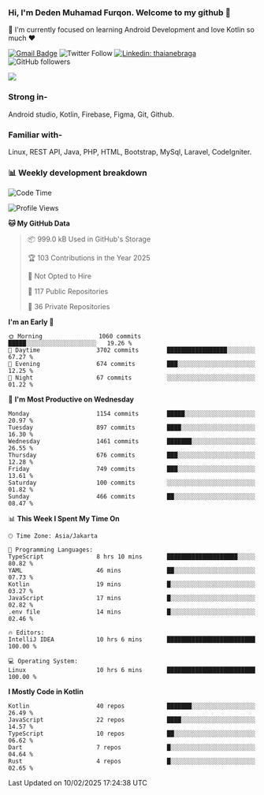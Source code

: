 ### Hi, I'm Deden Muhamad Furqon. Welcome to my github 👋

<!--
**furqoncreative/furqoncreative** is a ✨ _special_ ✨ repository because its `README.md` (this file) appears on your GitHub profile.

Here are some ideas to get you started:

- 🔭 I’m currently working on ...
- 👯 I’m looking to collaborate on ...
- 🤔 I’m looking for help with ...
- 💬 Ask me about ...
- 📫 How to reach me: ...
- 😄 Pronouns: ...
- ⚡ Fun fact: ...
-->

  🌱 I'm currently focused on learning Android Development and love Kotlin so much ❤ 

[![Gmail Badge](https://img.shields.io/badge/-furqoncreative24@gmail.com-c14438?style=flat-square&logo=Gmail&logoColor=white&link=mailto:furqoncreative24@gmail.com)](mailto:furqoncreative24@gmail.com)
![Twitter Follow](https://img.shields.io/twitter/follow/furqoncreative?label=Follow)
[![Linkedin: thaianebraga](https://img.shields.io/badge/-Deden_Muhamad_Furqon-blue?style=flat-square&logo=Linkedin&logoColor=white&link=https://www.linkedin.com/in/anmol-p-singh/)](https://www.linkedin.com/in/furqoncreative/)
![GitHub followers](https://img.shields.io/github/followers/furqoncreative?label=Follow&style=social)

<img src="https://github-readme-stats.sera5-dev.vercel.app/api?username=furqoncreative&hide=stars&show_icons=true&count_private=true&include_all_commits=true&title_color=#008080&icon_color=#008080&hide_border=true" width="">

### Strong in-

Android studio, Kotlin, Firebase, Figma, Git, Github.

### Familiar with-
Linux, REST API, Java, PHP, HTML, Bootstrap, MySql, Laravel, CodeIgniter.

### 📊 Weekly development breakdown

<!--START_SECTION:waka-->
![Code Time](http://img.shields.io/badge/Code%20Time-2%2C772%20hrs%2050%20mins-blue)

![Profile Views](http://img.shields.io/badge/Profile%20Views-0-blue)

**🐱 My GitHub Data** 

> 📦 999.0 kB Used in GitHub's Storage 
 > 
> 🏆 103 Contributions in the Year 2025
 > 
> 🚫 Not Opted to Hire
 > 
> 📜 117 Public Repositories 
 > 
> 🔑 36 Private Repositories 
 > 
**I'm an Early 🐤** 

```text
🌞 Morning                1060 commits        █████░░░░░░░░░░░░░░░░░░░░   19.26 % 
🌆 Daytime                3702 commits        █████████████████░░░░░░░░   67.27 % 
🌃 Evening                674 commits         ███░░░░░░░░░░░░░░░░░░░░░░   12.25 % 
🌙 Night                  67 commits          ░░░░░░░░░░░░░░░░░░░░░░░░░   01.22 % 
```
📅 **I'm Most Productive on Wednesday** 

```text
Monday                   1154 commits        █████░░░░░░░░░░░░░░░░░░░░   20.97 % 
Tuesday                  897 commits         ████░░░░░░░░░░░░░░░░░░░░░   16.30 % 
Wednesday                1461 commits        ███████░░░░░░░░░░░░░░░░░░   26.55 % 
Thursday                 676 commits         ███░░░░░░░░░░░░░░░░░░░░░░   12.28 % 
Friday                   749 commits         ███░░░░░░░░░░░░░░░░░░░░░░   13.61 % 
Saturday                 100 commits         ░░░░░░░░░░░░░░░░░░░░░░░░░   01.82 % 
Sunday                   466 commits         ██░░░░░░░░░░░░░░░░░░░░░░░   08.47 % 
```


📊 **This Week I Spent My Time On** 

```text
🕑︎ Time Zone: Asia/Jakarta

💬 Programming Languages: 
TypeScript               8 hrs 10 mins       ████████████████████░░░░░   80.82 % 
YAML                     46 mins             ██░░░░░░░░░░░░░░░░░░░░░░░   07.73 % 
Kotlin                   19 mins             █░░░░░░░░░░░░░░░░░░░░░░░░   03.27 % 
JavaScript               17 mins             █░░░░░░░░░░░░░░░░░░░░░░░░   02.82 % 
.env file                14 mins             █░░░░░░░░░░░░░░░░░░░░░░░░   02.46 % 

🔥 Editors: 
IntelliJ IDEA            10 hrs 6 mins       █████████████████████████   100.00 % 

💻 Operating System: 
Linux                    10 hrs 6 mins       █████████████████████████   100.00 % 
```

**I Mostly Code in Kotlin** 

```text
Kotlin                   40 repos            ███████░░░░░░░░░░░░░░░░░░   26.49 % 
JavaScript               22 repos            ████░░░░░░░░░░░░░░░░░░░░░   14.57 % 
TypeScript               10 repos            ██░░░░░░░░░░░░░░░░░░░░░░░   06.62 % 
Dart                     7 repos             █░░░░░░░░░░░░░░░░░░░░░░░░   04.64 % 
Rust                     4 repos             █░░░░░░░░░░░░░░░░░░░░░░░░   02.65 % 
```




 Last Updated on 10/02/2025 17:24:38 UTC
<!--END_SECTION:waka-->
